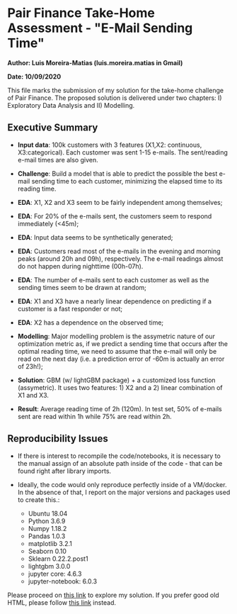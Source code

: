 # Pair Finance Take-Home Assessment - "E-Mail Sending Time"

**Author: Luis Moreira-Matias (luis.moreira.matias in Gmail)**

**Date: 10/09/2020**

This file marks the submission of my solution for the take-home challenge of Pair Finance. The proposed solution is delivered under two chapters: I) Exploratory Data Analysis and II) Modelling.

## Executive Summary
* **Input data**: 100k customers with 3 features (X1,X2: continuous, X3:categorical). Each customer was sent 1-15 e-mails. The sent/reading e-mail times are also given.
* **Challenge**: Build a model that is able to predict the possible the best e-mail sending time to each customer, minimizing the elapsed time to its reading time.

* **EDA**: X1, X2 and X3 seem to be fairly independent among themselves;
* **EDA**: For 20% of the e-mails sent, the customers seem to respond immediately (<45m);
* **EDA**: Input data seems to be synthetically generated;
* **EDA**: Customers read most of the e-mails in the evening and morning peaks (around 20h and 09h), respectively. The e-mail readings almost do not happen during nighttime (00h-07h).
* **EDA**: The number of e-mails sent to each customer as well as the sending times seem to be drawn at random;
* **EDA**: X1 and X3 have a nearly linear dependence on predicting if a customer is a fast responder or not;
* **EDA**: X2 has a dependence on the observed time;

* **Modelling**: Major modelling problem is the assymetric nature of our optimization metric as, if we predict a sending time that occurs after the optimal reading time, we need to assume that the e-mail will only be read on the next day (i.e. a prediction error of -60m is actually an error of 23h!);
* **Solution**: GBM (w/ lightGBM package) + a customized loss function (assymetric). It uses two features: 1) X2 and a 2) linear combination of X1 and X3. 
* **Result**: Average reading time of 2h (120m). In test set, 50% of e-mails sent are read within 1h while 75% are read within 2h.


## Reproducibility Issues

* If there is interest to recompile the code/notebooks, it is necessary to the manual assign of an absolute path inside of the code - that can be found right after library imports. 

* Ideally, the code would only reproduce perfectly inside of a VM/docker. In the absence of that, I report on the major versions and packages used to create this.:

  * Ubuntu 18.04
  * Python 3.6.9
  * Numpy 1.18.2
  * Pandas 1.0.3
  * matplotlib 3.2.1
  * Seaborn 0.10
  * Sklearn 0.22.2.post1
  * lightgbm 3.0.0
  * jupyter core: 4.6.3
  * jupyter-notebook: 6.0.3


Please proceed on [this link](notebook/challenge_solution.ipynb) to explore my solution. If you prefer good old HTML, please follow [this link](START_HERE.pdf) instead.
